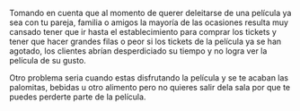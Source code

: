 Tomando en cuenta que al momento de querer deleitarse de una película ya sea con tu pareja, familia o amigos la mayoría de las ocasiones resulta muy cansado tener que ir hasta el establecimiento para comprar los tickets y tener que hacer grandes filas o peor si los tickets de la película ya se han agotado, los clientes abrían desperdiciado su tiempo y no logra ver la película de su gusto.

Otro problema seria cuando estas disfrutando la película y se te acaban las palomitas, bebidas u otro alimento  pero no quieres salir dela sala por que te puedes perderte parte de la película.

